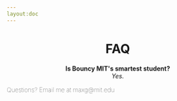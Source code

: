 ```yaml
---
layout:doc
---
```




<div style=text-align:center>
	<h1>
		FAQ
	</h1>
	<div> 
		<b>Is Bouncy MIT's smartest student?</b>
		<br>
		<i>Yes.</i>
	</div>
</div>
<footer>
	<p style = "font-weight: 2; font-italic">
		Questions? Email me at maxg@mit.edu
	</p>
</footer>